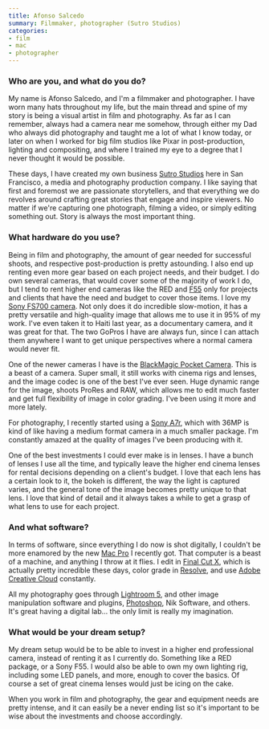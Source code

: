 ```yaml
---
title: Afonso Salcedo
summary: Filmmaker, photographer (Sutro Studios)
categories:
- film
- mac
- photographer
---
```


### Who are you, and what do you do?

My name is Afonso Salcedo, and I'm a filmmaker and photographer. I have worn many hats throughout my life, but the main thread and spine of my story is being a visual artist in film and photography. As far as I can remember, always had a camera near me somehow, through either my Dad who always did photography and taught me a lot of what I know today, or later on when I worked for big film studios like Pixar in post-production, lighting and compositing, and where I trained my eye to a degree that I never thought it would be possible.

These days, I have created my own business [Sutro Studios](http://www.sutrostudios.com/ "The Sutro Studios website.") here in San Francisco, a media and photography production company. I like saying that first and foremost we are passionate storytellers, and that everything we do revolves around crafting great stories that engage and inspire viewers. No matter if we're capturing one photograph, filming a video, or simply editing something out. Story is always the most important thing.

### What hardware do you use?

Being in film and photography, the amount of gear needed for successful shoots, and respective post-production is pretty astounding. I also end up renting even more gear based on each project needs, and their budget. I do own several cameras, that would cover some of the majority of work I do, but I tend to rent higher end cameras like the RED and [F55][f55-cinealta-4k] only for projects and clients that have the need and budget to cover those items. I love my [Sony FS700 camera][nex-fs700]. Not only does it do incredible slow-motion, it has a pretty versatile and high-quality image that allows me to use it in 95% of my work. I've even taken it to Haiti last year, as a documentary camera, and it was great for that. The two GoPros I have are always fun, since I can attach them anywhere I want to get unique perspectives where a normal camera would never fit.

One of the newer cameras I have is the [BlackMagic Pocket Camera][pocket-cinema-camera]. This is a beast of a camera. Super small, it still works with cinema rigs and lenses, and the image codec is one of the best I've ever seen. Huge dynamic range for the image, shoots ProRes and RAW, which allows me to edit much faster and get full flexibility of image in color grading. I've been using it more and more lately.

For photography, I recently started using a [Sony A7r][alpha-7r], which with 36MP is kind of like having a medium format camera in a much smaller package. I'm constantly amazed at the quality of images I've been producing with it.
 
One of the best investments I could ever make is in lenses. I have a bunch of lenses I use all the time, and typically leave the higher end cinema lenses for rental decisions depending on a client's budget. I love that each lens has a certain look to it, the bokeh is different, the way the light is captured varies, and the general tone of the image becomes pretty unique to that lens. I love that kind of detail and it always takes a while to get a grasp of what lens to use for each project.

### And what software?

In terms of software, since everything I do now is shot digitally, I couldn't be more enamored by the new [Mac Pro][mac-pro] I recently got. That computer is a beast of a machine, and anything I throw at it flies. I edit in [Final Cut X][final-cut-pro], which is actually pretty incredible these days, color grade in [Resolve][davinci-resolve], and use [Adobe Creative Cloud][creative-cloud] constantly.

All my photography goes through [Lightroom 5][lightroom], and other image manipulation software and plugins, [Photoshop][], Nik Software, and others. It's great having a digital lab... the only limit is really my imagination.

### What would be your dream setup?

My dream setup would be to be able to invest in a higher end professional camera, instead of renting it as I currently do. Something like a RED package, or a Sony F55. I would also be able to own my own lighting rig, including some LED panels, and more, enough to cover the basics. Of course a set of great cinema lenses would just be icing on the cake.

When you work in film and photography, the gear and equipment needs are pretty intense, and it can easily be a never ending list so it's important to be wise about the investments and choose accordingly.

[nex-fs700]: https://pro.sony.com/bbsc/ssr/product-NEXFS700UK/ "A 4k digital video camera."
[alpha-7r]: http://store.sony.com/a7r-alpha-7r-interchangeable-lens-camera-zid27-ILCE7R/B/cat-27-catid-All-Alpha-NEX-Cameras "A 36.4 megapixel full-frame digital camera."
[f55-cinealta-4k]: https://pro.sony.com/bbsc/ssr/show-highend/resource.solutions.bbsccms-assets-show-highend-F55.shtml "A high-end digital video camera."
[mac-pro]: https://www.apple.com/mac-pro/ "The Intel-based Mac tower computer."
[pocket-cinema-camera]: https://www.blackmagicdesign.com/products/blackmagicpocketcinemacamera/ "A Super 16 digital video camera."
[final-cut-pro]: https://en.wikipedia.org/wiki/Final_Cut_Pro "A nonlinear video editor."
[creative-cloud]: https://www.adobe.com/creativecloud.html "A subscription service for Adobe's creative suite."
[davinci-resolve]: https://www.blackmagicdesign.com/products/davinciresolve "Colour correction software."
[lightroom]: https://www.adobe.com/products/photoshop-lightroom.html "Photo management and editing software."
[photoshop]: https://www.adobe.com/products/photoshop.html "A bitmap image editor."
